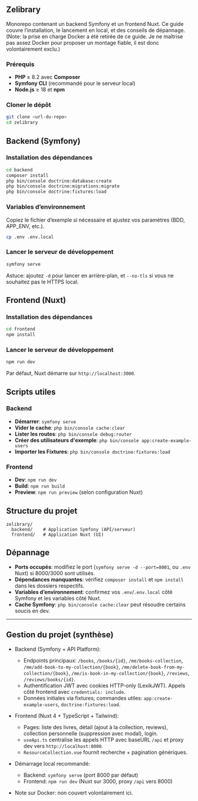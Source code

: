 ## Zelibrary

Monorepo contenant un backend Symfony et un frontend Nuxt. Ce guide couvre l’installation, le lancement en local, et des conseils de dépannage. (Note: la prise en charge Docker a été retirée de ce guide. Je ne maîtrise pas assez Docker pour proposer un montage fiable, il est donc volontairement exclu.)

### Prérequis
- **PHP** ≥ 8.2 avec **Composer**
- **Symfony CLI** (recommandé pour le serveur local)
- **Node.js** ≥ 18 et **npm**

### Cloner le dépôt
```bash
git clone <url-du-repo>
cd zelibrary
```

## Backend (Symfony)

### Installation des dépendances
```bash
cd backend
composer install
php bin/console doctrine:database:create
php bin/console doctrine:migrations:migrate
php bin/console doctrine:fixtures:load
```

### Variables d’environnement
Copiez le fichier d’exemple si nécessaire et ajustez vos paramètres (BDD, APP_ENV, etc.).
```bash
cp .env .env.local
```

### Lancer le serveur de développement
```bash
symfony serve
```
Astuce: ajoutez `-d` pour lancer en arrière-plan, et `--no-tls` si vous ne souhaitez pas le HTTPS local.

## Frontend (Nuxt)

### Installation des dépendances
```bash
cd frontend
npm install
```

### Lancer le serveur de développement
```bash
npm run dev
```
Par défaut, Nuxt démarre sur `http://localhost:3000`.

## Scripts utiles

### Backend
- **Démarrer**: `symfony serve`
- **Vider le cache**: `php bin/console cache:clear`
- **Lister les routes**: `php bin/console debug:router`
- **Créer des utilisateurs d'exemple**: `php bin/console app:create-example-users`
- **Importer les Fixtures**: `php bin/console doctrine:fixtures:load`

### Frontend
- **Dev**: `npm run dev`
- **Build**: `npm run build`
- **Preview**: `npm run preview` (selon configuration Nuxt)

## Structure du projet
```text
zelibrary/
  backend/    # Application Symfony (API/serveur)
  frontend/   # Application Nuxt (UI)
```

## Dépannage
- **Ports occupés**: modifiez le port (`symfony serve -d --port=8001`, ou `.env` Nuxt) si 8000/3000 sont utilisés.
- **Dépendances manquantes**: vérifiez `composer install` et `npm install` dans les dossiers respectifs.
- **Variables d’environnement**: confirmez vos `.env`/`.env.local` côté Symfony et les variables côté Nuxt.
- **Cache Symfony**: `php bin/console cache:clear` peut résoudre certains soucis en dev.

---

## Gestion du projet (synthèse)

- Backend (Symfony + API Platform):
  - Endpoints principaux: `/books`, `/books/{id}`, `/me/books-collection`, `/me/add-book-to-my-collection/{book}`, `/me/delete-book-from-my-collection/{book}`, `/me/is-book-in-my-collection/{book}`, `/reviews`, `/reviews/books/{id}`.
  - Authentification JWT avec cookies HTTP-only (LexikJWT). Appels côté frontend avec `credentials: include`.
  - Données initiales via fixtures; commandes utiles: `app:create-example-users`, `doctrine:fixtures:load`.

- Frontend (Nuxt 4 + TypeScript + Tailwind):
  - Pages: liste des livres, détail (ajout à la collection, reviews), collection personnelle (suppression avec modal), login.
  - `useApi.ts` centralise les appels HTTP avec baseURL `/api` et proxy dev vers `http://localhost:8000`.
  - `ResourceCollection.vue` fournit recherche + pagination génériques.

- Démarrage local recommandé:
  - Backend: `symfony serve` (port 8000 par défaut)
  - Frontend: `npm run dev` (Nuxt sur 3000, proxy `/api` vers 8000)

- Note sur Docker: non couvert volontairement ici. 
